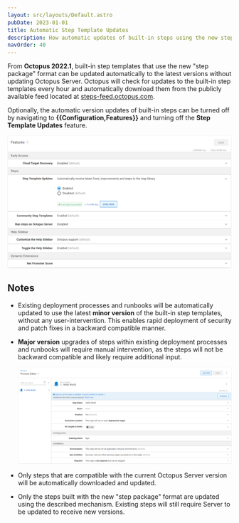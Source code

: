 ```yaml
---
layout: src/layouts/Default.astro
pubDate: 2023-01-01
title: Automatic Step Template Updates
description: How automatic updates of built-in steps using the new step package format work
navOrder: 40
---
```


From **Octopus 2022.1**, built-in step templates that use the new "step package" format can be updated automatically to the latest versions without updating Octopus Server. Octopus will check for updates to the built-in step templates every hour and automatically download them from the publicly available feed located at [steps-feed.octopus.com](https://steps-feed.octopus.com/).

Optionally, the automatic version updates of built-in steps can be turned off by navigating to **{{Configuration,Features}}** and turning off the **Step Template Updates** feature.

![](/docs/projects/built-in-step-templates/images/automatic-updates-configuration.png "width=500")

## Notes

* Existing deployment processes and runbooks will be automatically updated to use the latest **minor version** of the built-in step templates, without any user-intervention. This enables rapid deployment of security and patch fixes in a backward compatible manner.
* **Major version** upgrades of steps within existing deployment processes and runbooks will require manual intervention, as the steps will not be backward compatible and likely require additional input.

  ![](/docs/projects/built-in-step-templates/images/step-migration-v2.png "width=500")
* Only steps that are compatible with the current Octopus Server version will be automatically downloaded and updated.
* Only the steps built with the new "step package" format are updated using the described mechanism. Existing steps will still require Server to be updated to receive new versions.